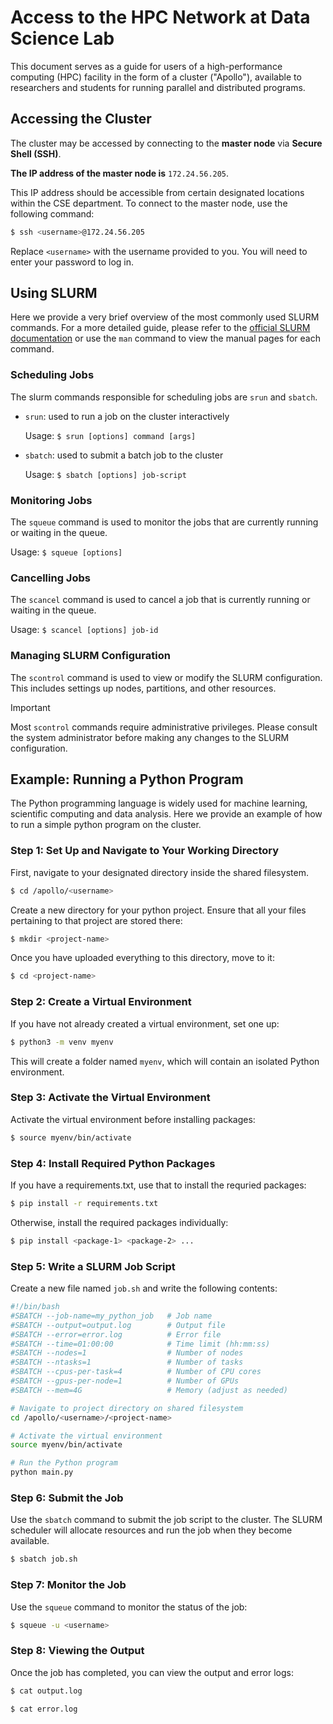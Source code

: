 # Access to the HPC Network at Data Science Lab

This document serves as a guide for users of a high-performance computing (HPC) facility in the form of a cluster ("Apollo"), available to researchers and students for running parallel and distributed programs.

## Accessing the Cluster

The cluster may be accessed by connecting to the **master node** via **Secure Shell (SSH)**. 

**The IP address of the master node is** `172.24.56.205`.

This IP address should be accessible from certain designated locations within the CSE department. To connect to the master node, use the following command:

```bash
$ ssh <username>@172.24.56.205
```

Replace `<username>` with the username provided to you. You will need to enter your password to log in.

## Using SLURM

Here we provide a very brief overview of the most commonly used SLURM commands. For a more detailed guide, please refer to the [official SLURM documentation](https://slurm.schedmd.com/) or use the `man` command to view the manual pages for each command.

### Scheduling Jobs

The slurm commands responsible for scheduling jobs are `srun` and `sbatch`.
- `srun`: used to run a job on the cluster interactively

    Usage: `$ srun [options] command [args]`
- `sbatch`: used to submit a batch job to the cluster

    Usage: `$ sbatch [options] job-script`

### Monitoring Jobs

The `squeue` command is used to monitor the jobs that are currently running or waiting in the queue.

Usage: `$ squeue [options]`

### Cancelling Jobs

The `scancel` command is used to cancel a job that is currently running or waiting in the queue.

Usage: `$ scancel [options] job-id`

### Managing SLURM Configuration

The `scontrol` command is used to view or modify the SLURM configuration. This includes settings up nodes, partitions, and other resources.

> [!IMPORTANT]
> Most `scontrol` commands require administrative privileges. Please consult the system administrator before making any changes to the SLURM configuration.

## Example: Running a Python Program

The Python programming language is widely used for machine learning, scientific computing and data analysis. Here we provide an example of how to run a simple python program on the cluster.

### Step 1: Set Up and Navigate to Your Working Directory

First, navigate to your designated directory inside the shared filesystem.

```bash
$ cd /apollo/<username>
```

Create a new directory for your python project. Ensure that all your files pertaining to that project are stored there:

```bash
$ mkdir <project-name>
```

Once you have uploaded everything to this directory, move to it:

```bash
$ cd <project-name>
```

### Step 2: Create a Virtual Environment

If you have not already created a virtual environment, set one up:

```bash
$ python3 -m venv myenv
```

This will create a folder named `myenv`, which will contain an isolated Python environment.

### Step 3: Activate the Virtual Environment

Activate the virtual environment before installing packages:

```bash
$ source myenv/bin/activate
```

### Step 4: Install Required Python Packages

If you have a requirements.txt, use that to install the requried packages:

```bash
$ pip install -r requirements.txt
```

Otherwise, install the required packages individually:
```bash
$ pip install <package-1> <package-2> ...
```

### Step 5: Write a SLURM Job Script

Create a new file named `job.sh` and write the following contents:

```bash
#!/bin/bash
#SBATCH --job-name=my_python_job   # Job name
#SBATCH --output=output.log        # Output file
#SBATCH --error=error.log          # Error file
#SBATCH --time=01:00:00            # Time limit (hh:mm:ss)
#SBATCH --nodes=1                  # Number of nodes
#SBATCH --ntasks=1                 # Number of tasks
#SBATCH --cpus-per-task=4          # Number of CPU cores
#SBATCH --gpus-per-node=1          # Number of GPUs
#SBATCH --mem=4G                   # Memory (adjust as needed)

# Navigate to project directory on shared filesystem
cd /apollo/<username>/<project-name>

# Activate the virtual environment
source myenv/bin/activate

# Run the Python program
python main.py
```

### Step 6: Submit the Job

Use the `sbatch` command to submit the job script to the cluster. The SLURM scheduler will allocate resources and run the job when they become available.

```bash
$ sbatch job.sh
```

### Step 7: Monitor the Job

Use the `squeue` command to monitor the status of the job:

```bash
$ squeue -u <username>
```

### Step 8: Viewing the Output

Once the job has completed, you can view the output and error logs:

```bash
$ cat output.log
```

```bash
$ cat error.log
```

